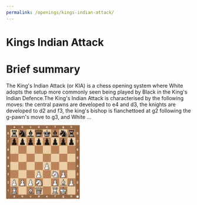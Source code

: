```yaml
---
permalink: /openings/kings-indian-attack/
---
```

Kings Indian Attack
===================

# Brief summary


The King's Indian Attack (or KIA) is a chess opening system where White adopts the setup more commonly seen being played by Black in the King's Indian Defence.The King's Indian Attack is characterised by the following moves: the central pawns are developed to e4 and d3, the knights are developed to d2 and f3, the king's bishop is fianchettoed at g2 following the g-pawn's move to g3, and White ...

<img src="/img/Kings Indian Attack.jpg" width="200"/>
